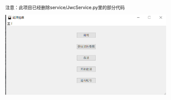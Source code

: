 注意：此项目已经删除service/JwcService.py里的部分代码

![image](http://github.com/shudal/wut_jwc_course/raw/master/readme/img/20190817124804.png)